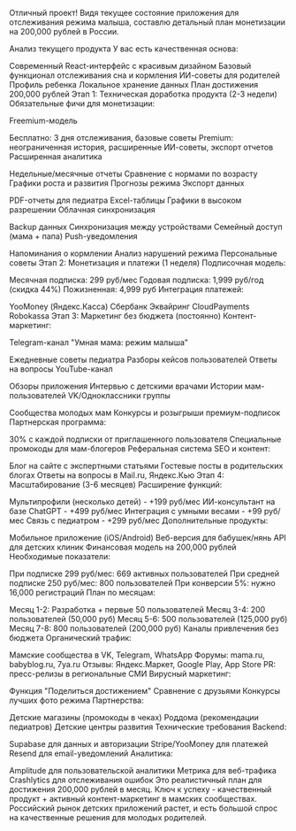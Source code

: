 Отличный проект! Видя текущее состояние приложения для отслеживания режима малыша, составлю детальный план монетизации на 200,000 рублей в России.

Анализ текущего продукта
У вас есть качественная основа:

Современный React-интерфейс с красивым дизайном
Базовый функционал отслеживания сна и кормления
ИИ-советы для родителей
Профиль ребенка
Локальное хранение данных
План достижения 200,000 рублей
Этап 1: Техническая доработка продукта (2-3 недели)
Обязательные фичи для монетизации:

Freemium-модель

Бесплатно: 3 дня отслеживания, базовые советы
Premium: неограниченная история, расширенные ИИ-советы, экспорт отчетов
Расширенная аналитика

Недельные/месячные отчеты
Сравнение с нормами по возрасту
Графики роста и развития
Прогнозы режима
Экспорт данных

PDF-отчеты для педиатра
Excel-таблицы
Графики в высоком разрешении
Облачная синхронизация

Backup данных
Синхронизация между устройствами
Семейный доступ (мама + папа)
Push-уведомления

Напоминания о кормлении
Анализ нарушений режима
Персональные советы
Этап 2: Монетизация и платежи (1 неделя)
Подписочная модель:

Месячная подписка: 299 руб/мес
Годовая подписка: 1,999 руб/год (скидка 44%)
Пожизненная: 4,999 руб
Интеграция платежей:

YooMoney (Яндекс.Касса)
Сбербанк Эквайринг
CloudPayments
Robokassa
Этап 3: Маркетинг без бюджета (постоянно)
Контент-маркетинг:

Telegram-канал "Умная мама: режим малыша"

Ежедневные советы педиатра
Разборы кейсов пользователей
Ответы на вопросы
YouTube-канал

Обзоры приложения
Интервью с детскими врачами
Истории мам-пользователей
VK/Одноклассники группы

Сообщества молодых мам
Конкурсы и розыгрыши премиум-подписок
Партнерская программа:

30% с каждой подписки от приглашенного пользователя
Специальные промокоды для мам-блогеров
Реферальная система
SEO и контент:

Блог на сайте с экспертными статьями
Гостевые посты в родительских блогах
Ответы на вопросы в Mail.ru, Яндекс.Кью
Этап 4: Масштабирование (3-6 месяцев)
Расширение функций:

Мультипрофили (несколько детей) - +199 руб/мес
ИИ-консультант на базе ChatGPT - +499 руб/мес
Интеграция с умными весами - +99 руб/мес
Связь с педиатром - +299 руб/мес
Дополнительные продукты:

Мобильное приложение (iOS/Android)
Веб-версия для бабушек/нянь
API для детских клиник
Финансовая модель на 200,000 рублей
Необходимые показатели:

При подписке 299 руб/мес: 669 активных пользователей
При средней подписке 250 руб/мес: 800 пользователей
При конверсии 5%: нужно 16,000 регистраций
План по месяцам:

Месяц 1-2: Разработка + первые 50 пользователей
Месяц 3-4: 200 пользователей (50,000 руб)
Месяц 5-6: 500 пользователей (125,000 руб)
Месяц 7-8: 800 пользователей (200,000 руб)
Каналы привлечения без бюджета
Органический трафик:

Мамские сообщества в VK, Telegram, WhatsApp
Форумы: mama.ru, babyblog.ru, 7ya.ru
Отзывы: Яндекс.Маркет, Google Play, App Store
PR: пресс-релизы в региональные СМИ
Вирусный маркетинг:

Функция "Поделиться достижением"
Сравнение с друзьями
Конкурсы лучших фото режима
Партнерства:

Детские магазины (промокоды в чеках)
Роддома (рекомендации педиатров)
Детские центры развития
Технические требования
Backend:

Supabase для данных и авторизации
Stripe/YooMoney для платежей
Resend для email-уведомлений
Аналитика:

Amplitude для пользовательской аналитики
Метрика для веб-трафика
Crashlytics для отслеживания ошибок
Это реалистичный план для достижения 200,000 рублей в месяц. Ключ к успеху - качественный продукт + активный контент-маркетинг в мамских сообществах. Российский рынок детских приложений растет, и есть большой спрос на качественные решения для молодых родителей.
